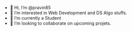 - 👋 Hi, I’m @pravin85
- 👀 I’m interested in Web Development and DS Algo stuffs.
- 🌱 I’m currently a Student
- 💞️ I’m looking to collaborate on upcoming projets.

<!---
pravin85/pravin85 is a ✨ special ✨ repository because its `README.md` (this file) appears on your GitHub profile.
You can click the Preview link to take a look at your changes.
--->

